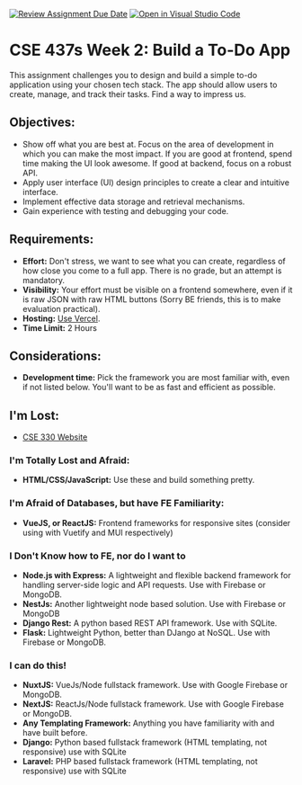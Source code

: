 [![Review Assignment Due Date](https://classroom.github.com/assets/deadline-readme-button-24ddc0f5d75046c5622901739e7c5dd533143b0c8e959d652212380cedb1ea36.svg)](https://classroom.github.com/a/hVfz7S7L)
[![Open in Visual Studio Code](https://classroom.github.com/assets/open-in-vscode-718a45dd9cf7e7f842a935f5ebbe5719a5e09af4491e668f4dbf3b35d5cca122.svg)](https://classroom.github.com/online_ide?assignment_repo_id=13519640&assignment_repo_type=AssignmentRepo)
# CSE 437s Week 2: Build a To-Do App

This assignment challenges you to design and build a simple to-do application using your chosen tech stack. The app should allow users to create, manage, and track their tasks. Find a way to impress us.

## Objectives:

- Show off what you are best at. Focus on the area of development in which you can make the most impact. If you are good at frontend, spend time making the UI look awesome. If good at backend, focus on a robust API.
- Apply user interface (UI) design principles to create a clear and intuitive interface.
- Implement effective data storage and retrieval mechanisms.
- Gain experience with testing and debugging your code.

## Requirements:

- **Effort:** Don't stress, we want to see what you can create, regardless of how close you come to a full app. There is no grade, but an attempt is mandatory.
- **Visibility:** Your effort must be visible on a frontend somewhere, even if it is raw JSON with raw HTML buttons (Sorry BE friends, this is to make evaluation practical).
- **Hosting:** [Use Vercel](https://vercel.com/guides/deploying-react-with-vercel).
- **Time Limit:** 2 Hours

## Considerations:

- **Development time:** Pick the framework you are most familiar with, even if not listed below. You'll want to be as fast and efficient as possible.

## I'm Lost:

- [CSE 330 Website](https://classes.engineering.wustl.edu/cse330/index.php?title=CSE_330_Online_Textbook_-_Table_of_Contents)

### I'm Totally Lost and Afraid:

- **HTML/CSS/JavaScript:** Use these and build something pretty.

### I'm Afraid of Databases, but have FE Familiarity:

- **VueJS, or ReactJS:** Frontend frameworks for responsive sites (consider using with Vuetify and MUI respectively)

### I Don't Know how to FE, nor do I want to

- **Node.js with Express:** A lightweight and flexible backend framework for handling server-side logic and API requests. Use with Firebase or MongoDB.
- **NestJs:** Another lightweight node based solution. Use with Firebase or MongoDB
- **Django Rest:** A python based REST API framework. Use with SQLite.
- **Flask:** Lightweight Python, better than DJango at NoSQL. Use with Firebase or MongoDB.

### I can do this!

- **NuxtJS:** VueJs/Node fullstack framework. Use with Google Firebase or MongoDB.
- **NextJS:** ReactJs/Node fullstack framework. Use with Google Firebase or MongoDB.
- **Any Templating Framework:** Anything you have familiarity with and have built before.
- **Django:** Python based fullstack framework (HTML templating, not responsive) use with SQLite
- **Laravel:** PHP based fullstack framework (HTML templating, not responsive) use with SQLite
